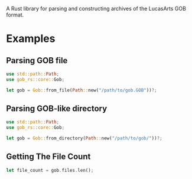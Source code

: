 A Rust library for parsing and constructing archives of the LucasArts GOB format.

# Examples

## Parsing GOB file

```rs
use std::path::Path;
use gob_rs::core::Gob;

let gob = Gob::from_file(Path::new("/path/to/gob.GOB"))?;
```

## Parsing GOB-like directory

```rs
use std::path::Path;
use gob_rs::core::Gob;

let gob = Gob::from_directory(Path::new("/path/to/gob/"))?;
```

## Getting The File Count

```rs
let file_count = gob.files.len();
```